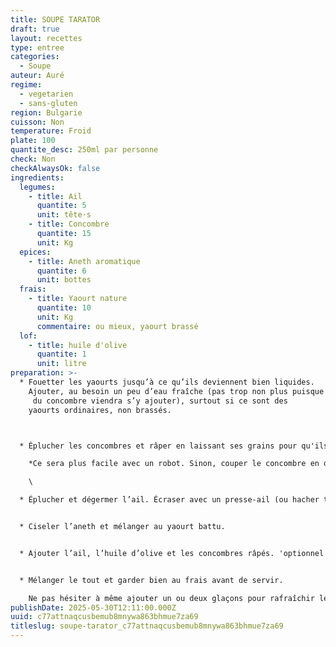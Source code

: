 ```yaml
---
title: SOUPE TARATOR
draft: true
layout: recettes
type: entree
categories:
  - Soupe
auteur: Auré
regime:
  - vegetarien
  - sans-gluten
region: Bulgarie
cuisson: Non
temperature: Froid
plate: 100
quantite_desc: 250ml par personne
check: Non
checkAlwaysOk: false
ingredients:
  legumes:
    - title: Ail
      quantite: 5
      unit: tête·s
    - title: Concombre
      quantite: 15
      unit: Kg
  epices:
    - title: Aneth aromatique
      quantite: 6
      unit: bottes
  frais:
    - title: Yaourt nature
      quantite: 10
      unit: Kg
      commentaire: ou mieux, yaourt brassé
  lof:
    - title: huile d'olive
      quantite: 1
      unit: litre
preparation: >-
  * Fouetter les yaourts jusqu’à ce qu’ils deviennent bien liquides. 
    Ajouter, au besoin un peu d’eau fraîche (pas trop non plus puisque l’eau
     du concombre viendra s’y ajouter), surtout si ce sont des 
    yaourts ordinaires, non brassés.



  * Éplucher les concombres et râper en laissant ses grains pour qu'ils  gardent toute leur eau.

    *Ce sera plus facile avec un robot. Sinon, couper le concombre en dés, aussi petits que possible.*

    \    

  * Éplucher et dégermer l’ail. Écraser avec un presse-ail (ou hacher très finement). 


  * Ciseler l’aneth et mélanger au yaourt battu. 


  * Ajouter l’ail, l’huile d’olive et les concombres râpés. 'optionnel : des noix concassés.


  * Mélanger le tout et garder bien au frais avant de servir.

    Ne pas hésiter à même ajouter un ou deux glaçons pour rafraîchir le tarator.
publishDate: 2025-05-30T12:11:00.000Z
uuid: c77attnaqcusbemub8mnywa863bhmue7za69
titleslug: soupe-tarator_c77attnaqcusbemub8mnywa863bhmue7za69
---
```

